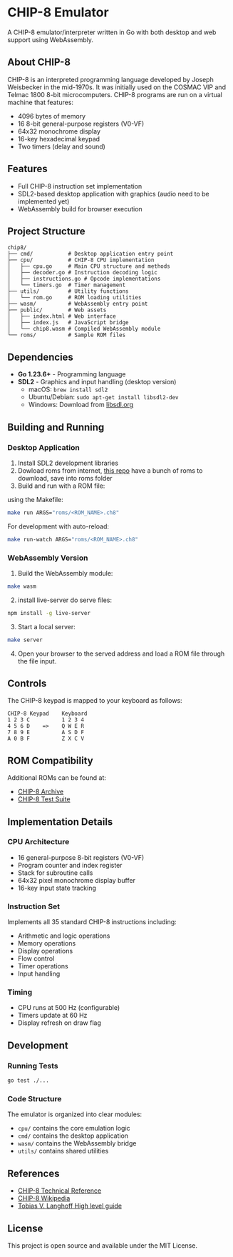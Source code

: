 # CHIP-8 Emulator

A CHIP-8 emulator/interpreter written in Go with both desktop and web support using WebAssembly.

## About CHIP-8

CHIP-8 is an interpreted programming language developed by Joseph Weisbecker in the mid-1970s. It was initially used on the COSMAC VIP and Telmac 1800 8-bit microcomputers. CHIP-8 programs are run on a virtual machine that features:

- 4096 bytes of memory
- 16 8-bit general-purpose registers (V0-VF)
- 64x32 monochrome display
- 16-key hexadecimal keypad
- Two timers (delay and sound)

## Features

- Full CHIP-8 instruction set implementation
- SDL2-based desktop application with graphics (audio need to be implemented yet)
- WebAssembly build for browser execution

## Project Structure

```
chip8/
├── cmd/           # Desktop application entry point
├── cpu/           # CHIP-8 CPU implementation
│   ├── cpu.go     # Main CPU structure and methods
│   ├── decoder.go # Instruction decoding logic
│   ├── instructions.go # Opcode implementations
│   └── timers.go  # Timer management
├── utils/         # Utility functions
│   └── rom.go     # ROM loading utilities
├── wasm/          # WebAssembly entry point
├── public/        # Web assets
│   ├── index.html # Web interface
│   ├── index.js   # JavaScript bridge
│   └── chip8.wasm # Compiled WebAssembly module
└── roms/          # Sample ROM files
```

## Dependencies

- **Go 1.23.6+** - Programming language
- **SDL2** - Graphics and input handling (desktop version)
  - macOS: `brew install sdl2`
  - Ubuntu/Debian: `sudo apt-get install libsdl2-dev`
  - Windows: Download from [libsdl.org](https://www.libsdl.org/)

## Building and Running

### Desktop Application

1. Install SDL2 development libraries
2. Dowload roms from internet, [this repo](https://github.com/dmatlack/chip8) have a bunch of roms to download, save into roms folder
3. Build and run with a ROM file:

using the Makefile:

```bash
make run ARGS="roms/<ROM_NAME>.ch8"
```

For development with auto-reload:

```bash
make run-watch ARGS="roms/<ROM_NAME>.ch8"
```

### WebAssembly Version

1. Build the WebAssembly module:

```bash
make wasm
```

2. install live-server do serve files:

```bash
npm install -g live-server
```

3. Start a local server:

```bash
make server
```

4. Open your browser to the served address and load a ROM file through the file input.

## Controls

The CHIP-8 keypad is mapped to your keyboard as follows:

```
CHIP-8 Keypad    Keyboard
1 2 3 C          1 2 3 4
4 5 6 D    =>    Q W E R
7 8 9 E          A S D F
A 0 B F          Z X C V
```

## ROM Compatibility

Additional ROMs can be found at:

- [CHIP-8 Archive](https://johnearnest.github.io/chip8Archive/)
- [CHIP-8 Test Suite](https://github.com/Timendus/chip8-test-suite)

## Implementation Details

### CPU Architecture

- 16 general-purpose 8-bit registers (V0-VF)
- Program counter and index register
- Stack for subroutine calls
- 64x32 pixel monochrome display buffer
- 16-key input state tracking

### Instruction Set

Implements all 35 standard CHIP-8 instructions including:

- Arithmetic and logic operations
- Memory operations
- Display operations
- Flow control
- Timer operations
- Input handling

### Timing

- CPU runs at 500 Hz (configurable)
- Timers update at 60 Hz
- Display refresh on draw flag

## Development

### Running Tests

```bash
go test ./...
```

### Code Structure

The emulator is organized into clear modules:

- `cpu/` contains the core emulation logic
- `cmd/` contains the desktop application
- `wasm/` contains the WebAssembly bridge
- `utils/` contains shared utilities

## References

- [CHIP-8 Technical Reference](http://devernay.free.fr/hacks/chip8/C8TECH10.HTM)
- [CHIP-8 Wikipedia](https://en.wikipedia.org/wiki/CHIP-8)
- [Tobias V. Langhoff High level guide](https://tobiasvl.github.io/blog/write-a-chip-8-emulator/)

## License

This project is open source and available under the MIT License.

